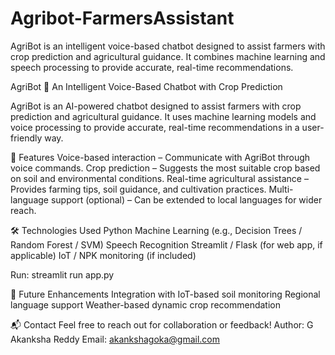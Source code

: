 # Agribot-FarmersAssistant
AgriBot is an intelligent voice-based chatbot designed to assist farmers with crop prediction and agricultural guidance. It combines machine learning and speech processing to provide accurate, real-time recommendations.

AgriBot 🌱
An Intelligent Voice-Based Chatbot with Crop Prediction

AgriBot is an AI-powered chatbot designed to assist farmers with crop prediction and agricultural guidance. It uses machine learning models and voice processing to provide accurate, real-time recommendations in a user-friendly way.

🚀 Features
Voice-based interaction – Communicate with AgriBot through voice commands.
Crop prediction – Suggests the most suitable crop based on soil and environmental conditions.
Real-time agricultural assistance – Provides farming tips, soil guidance, and cultivation practices.
Multi-language support (optional) – Can be extended to local languages for wider reach.

🛠️ Technologies Used
Python
Machine Learning (e.g., Decision Trees / Random Forest / SVM)
Speech Recognition
Streamlit / Flask (for web app, if applicable)
IoT / NPK monitoring (if included)

Run:
streamlit run app.py

📌 Future Enhancements
Integration with IoT-based soil monitoring
Regional language support
Weather-based dynamic crop recommendation

📬 Contact
Feel free to reach out for collaboration or feedback!
Author: G Akanksha Reddy
Email: akankshagoka@gmail.com
